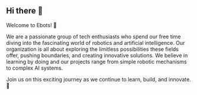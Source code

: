 ## Hi there 👋

Welcome to Ebots! 🤖

We are a passionate group of tech enthusiasts who spend our free time diving into the fascinating world of robotics and artificial intelligence. Our organization is all about exploring the limitless possibilities these fields offer, pushing boundaries, and creating innovative solutions. We believe in learning by doing and our projects range from simple robotic mechanisms to complex AI systems. 

Join us on this exciting journey as we continue to learn, build, and innovate. 🚀
